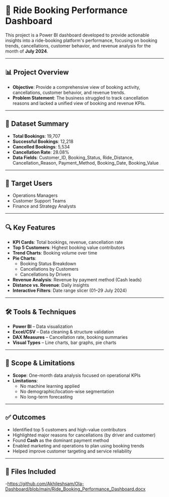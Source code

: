 # 🚖 Ride Booking Performance Dashboard

This project is a Power BI dashboard developed to provide actionable insights into a ride-booking platform's performance, focusing on booking trends, cancellations, customer behavior, and revenue analysis for the month of **July 2024**.

---

## 📊 Project Overview

- **Objective**: Provide a comprehensive view of booking activity, cancellations, customer behavior, and revenue trends.
- **Problem Statement**: The business struggled to track cancellation reasons and lacked a unified view of booking and revenue KPIs.

---

## 🧾 Dataset Summary

- **Total Bookings**: 19,707  
- **Successful Bookings**: 12,218  
- **Cancelled Bookings**: 5,534  
- **Cancellation Rate**: 28.08%  
- **Data Fields**: Customer_ID, Booking_Status, Ride_Distance, Cancellation_Reason, Payment_Method, Booking_Date, Booking_Value

---

## 👥 Target Users

- Operations Managers  
- Customer Support Teams  
- Finance and Strategy Analysts

---

## 🔍 Key Features

- **KPI Cards**: Total bookings, revenue, cancellation rate  
- **Top 5 Customers**: Highest booking value contributors  
- **Trend Charts**: Booking volume over time  
- **Pie Charts**:
  - Booking Status Breakdown
  - Cancellations by Customers
  - Cancellations by Drivers  
- **Revenue Analysis**: Revenue by payment method (Cash leads)  
- **Distance vs. Revenue**: Daily insights  
- **Interactive Filters**: Date range slicer (01–29 July 2024)

---

## 🛠 Tools & Techniques

- **Power BI** – Data visualization  
- **Excel/CSV** – Data cleaning & structure validation  
- **DAX Measures** – Cancellation rate, booking summaries  
- **Visual Types** – Line charts, bar graphs, pie charts

---

## 📌 Scope & Limitations

- **Scope**: One-month data analysis focused on operational KPIs  
- **Limitations**:
  - No machine learning applied
  - No demographic/location-wise segmentation
  - No long-term forecasting

---

## ✅ Outcomes

- Identified top 5 customers and high-value contributors  
- Highlighted major reasons for cancellations (by driver and customer)  
- Found **Cash** as the dominant payment method  
- Enabled marketing and operations to plan using booking trends  
- Helped improve customer targeting and service reliability

---

## 📂 Files Included

-https://github.com/Akhileshsam/Ola-Dashboard/blob/main/Ride_Booking_Performance_Dashboard.docx

